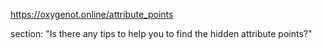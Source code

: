 https://oxygenot.online/attribute_points

section: "Is there any tips to help you to find the hidden attribute points?"
